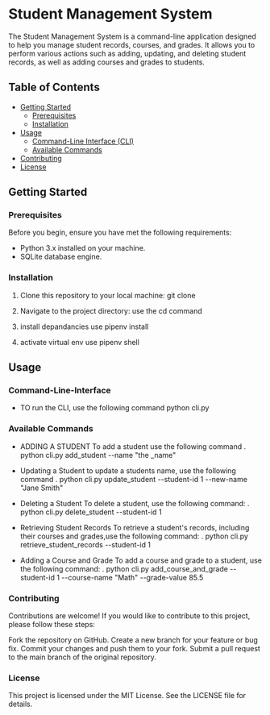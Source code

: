 # Student Management System

The Student Management System is a command-line application designed to help you manage student records, courses, and grades. It allows you to perform various actions such as adding, updating, and deleting student records, as well as adding courses and grades to students.

## Table of Contents

- [Getting Started](#getting-started)
  - [Prerequisites](#prerequisites)
  - [Installation](#installation)
- [Usage](#usage)
  - [Command-Line Interface (CLI)](#command-line-interface-cli)
  - [Available Commands](#available-commands)
- [Contributing](#contributing)
- [License](#license)

## Getting Started

### Prerequisites

Before you begin, ensure you have met the following requirements:

- Python 3.x installed on your machine.
- SQLite database engine.

### Installation

1. Clone this repository to your local machine:
git clone<repo link>

2. Navigate to the project directory:
use the cd command

3. install depandancies
use pipenv install

4. activate virtual env
use pipenv shell


## Usage

### Command-Line-Interface
- TO run the CLI, use the following command 
python cli.py

### Available Commands
- ADDING A STUDENT
 To add a student use the following command
 . python cli.py add_student --name "the _name"

- Updating a Student
 to update a students name, use the following command
 . python cli.py update_student --student-id 1 --new-name "Jane Smith"

- Deleting a Student
 To delete a student, use the following command:
 . python cli.py delete_student --student-id 1

- Retrieving Student Records
 To retrieve a student's records, including their courses and grades,use the following command:
  . python cli.py retrieve_student_records --student-id 1

- Adding a Course and Grade
 To add a course and grade to a student, use the following command:
 . python cli.py add_course_and_grade --student-id 1 --course-name "Math" --grade-value 85.5

### Contributing
Contributions are welcome! If you would like to contribute to this project, please follow these steps:

Fork the repository on GitHub.
Create a new branch for your feature or bug fix.
Commit your changes and push them to your fork.
Submit a pull request to the main branch of the original repository.

### License
This project is licensed under the MIT License. See the LICENSE file for details.



